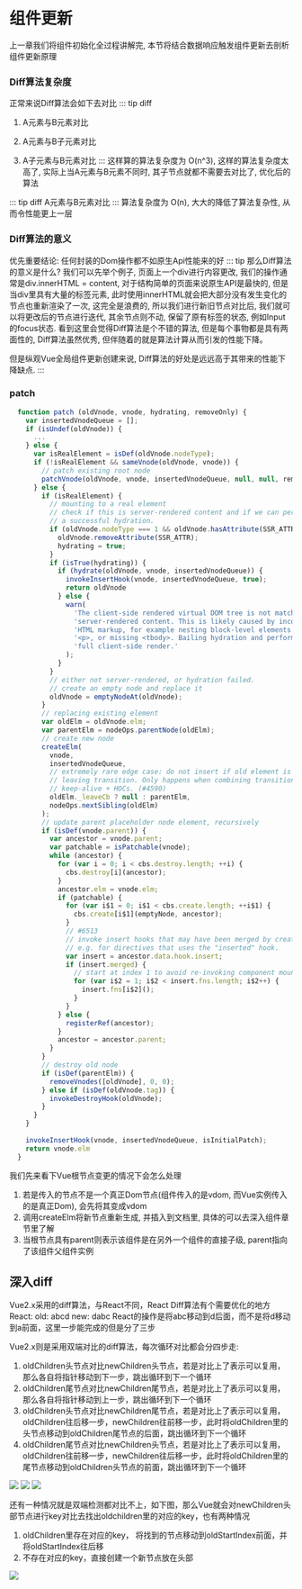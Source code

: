 <wx/>

# 组件更新
上一章我们将组件初始化全过程讲解完, 本节将结合数据响应触发组件更新去剖析组件更新原理

### Diff算法复杂度
正常来说Diff算法会如下去对比
::: tip diff
  1. A元素与B元素对比

  2. A元素与B子元素对比

  3. A子元素与B元素对比
:::
这样算的算法复杂度为 O(n^3), 这样的算法复杂度太高了, 实际上当A元素与B元素不同时, 其子节点就都不需要去对比了, 优化后的算法

::: tip diff
  A元素与B元素对比
:::
算法复杂度为 O(n), 大大的降低了算法复杂性, 从而令性能更上一层

### Diff算法的意义
优先重要结论: <font-bold>任何封装的Dom操作都不如原生Api性能来的好</font-bold>
::: tip 那么Diff算法的意义是什么?
  我们可以先举个例子, 页面上一个div进行内容更改, 我们的操作通常是div.innerHTML = content, 对于结构简单的页面来说原生API是最快的, 但是当div里具有大量的标签元素, 此时使用innerHTML就会把大部分没有发生变化的节点也重新渲染了一次, 这完全是浪费的, 所以我们进行新旧节点对比后, 我们就可以将更改后的节点进行迭代, 其余节点则不动, <font-bold>保留了原有标签的状态, 例如Input的focus状态</font-bold>. 看到这里会觉得Diff算法是个不错的算法, 但是每个事物都是具有两面性的, Diff算法虽然优秀, 但伴随着的就是算法计算从而引发的性能下降。

  但是纵观Vue全局组件更新创建来说, Diff算法的好处是远远高于其带来的性能下降缺点.
:::

### patch
```js
  function patch (oldVnode, vnode, hydrating, removeOnly) {
    var insertedVnodeQueue = [];
    if (isUndef(oldVnode)) {
      ...
    } else {
      var isRealElement = isDef(oldVnode.nodeType);
      if (!isRealElement && sameVnode(oldVnode, vnode)) {
        // patch existing root node
        patchVnode(oldVnode, vnode, insertedVnodeQueue, null, null, removeOnly);
      } else {
        if (isRealElement) {
          // mounting to a real element
          // check if this is server-rendered content and if we can perform
          // a successful hydration.
          if (oldVnode.nodeType === 1 && oldVnode.hasAttribute(SSR_ATTR)) {
            oldVnode.removeAttribute(SSR_ATTR);
            hydrating = true;
          }
          if (isTrue(hydrating)) {
            if (hydrate(oldVnode, vnode, insertedVnodeQueue)) {
              invokeInsertHook(vnode, insertedVnodeQueue, true);
              return oldVnode
            } else {
              warn(
                'The client-side rendered virtual DOM tree is not matching ' +
                'server-rendered content. This is likely caused by incorrect ' +
                'HTML markup, for example nesting block-level elements inside ' +
                '<p>, or missing <tbody>. Bailing hydration and performing ' +
                'full client-side render.'
              );
            }
          }
          // either not server-rendered, or hydration failed.
          // create an empty node and replace it
          oldVnode = emptyNodeAt(oldVnode);
        }
        // replacing existing element
        var oldElm = oldVnode.elm;
        var parentElm = nodeOps.parentNode(oldElm);
        // create new node
        createElm(
          vnode,
          insertedVnodeQueue,
          // extremely rare edge case: do not insert if old element is in a
          // leaving transition. Only happens when combining transition +
          // keep-alive + HOCs. (#4590)
          oldElm._leaveCb ? null : parentElm,
          nodeOps.nextSibling(oldElm)
        );
        // update parent placeholder node element, recursively
        if (isDef(vnode.parent)) {
          var ancestor = vnode.parent;
          var patchable = isPatchable(vnode);
          while (ancestor) {
            for (var i = 0; i < cbs.destroy.length; ++i) {
              cbs.destroy[i](ancestor);
            }
            ancestor.elm = vnode.elm;
            if (patchable) {
              for (var i$1 = 0; i$1 < cbs.create.length; ++i$1) {
                cbs.create[i$1](emptyNode, ancestor);
              }
              // #6513
              // invoke insert hooks that may have been merged by create hooks.
              // e.g. for directives that uses the "inserted" hook.
              var insert = ancestor.data.hook.insert;
              if (insert.merged) {
                // start at index 1 to avoid re-invoking component mounted hook
                for (var i$2 = 1; i$2 < insert.fns.length; i$2++) {
                  insert.fns[i$2]();
                }
              }
            } else {
              registerRef(ancestor);
            }
            ancestor = ancestor.parent;
          }
        }
        // destroy old node
        if (isDef(parentElm)) {
          removeVnodes([oldVnode], 0, 0);
        } else if (isDef(oldVnode.tag)) {
          invokeDestroyHook(oldVnode);
        }
      }
    }
    
    invokeInsertHook(vnode, insertedVnodeQueue, isInitialPatch);
    return vnode.elm
  }
```
我们先来看下Vue根节点变更的情况下会怎么处理
1. 若是传入的节点不是一个真正Dom节点(组件传入的是vdom, 而Vue实例传入的是真正Dom), 会先将其变成vdom
2. 调用createElm将新节点重新生成, 并插入到文档里, 具体的可以去深入组件章节里了解
3. 当根节点具有parent则表示该组件是在另外一个组件的直接子级, parent指向了该组件父组件实例


## 深入diff
Vue2.x采用的diff算法，与React不同，React Diff算法有个需要优化的地方
React: 
old: abcd
new: dabc
React的操作是将abc移动到d后面，而不是将d移动到a前面，这里一步能完成的但是分了三步

Vue2.x则是采用双端对比的diff算法，每次循环对比都会分四步走:
1. oldChildren头节点对比newChildren头节点，若是对比上了表示可以复用，那么各自将指针移动到下一步，跳出循环到下一个循环
2. oldChildren尾节点对比newChildren尾节点，若是对比上了表示可以复用，那么各自将指针移动到上一步，跳出循环到下一个循环
3. oldChildren头节点对比newChildren尾节点，若是对比上了表示可以复用，oldChildren往后移一步，newChildren往前移一步，此时将oldChildren里的头节点移动到oldChildren尾节点的后面，跳出循环到下一个循环
4. oldChildren尾节点对比newChildren头节点，若是对比上了表示可以复用，oldChildren往前移一步，newChildren往后移一步，此时将oldChildren里的尾节点移动到oldChildren头节点的前面，跳出循环到下一个循环

<img src="./assets/diff1.png" />
<img src="./assets/diff2.png" />
<img src="./assets/diff3.png" />

还有一种情况就是双端检测都对比不上，如下图，那么Vue就会对newChildren头部节点进行key对比去找出oldchildren里的对应的key，也有两种情况
1. oldChildren里存在对应的key， 将找到的节点移动到oldStartIndex前面，并将oldStartIndex往后移
2. 不存在对应的key，直接创建一个新节点放在头部
<img src="./assets/diff4.png" />


